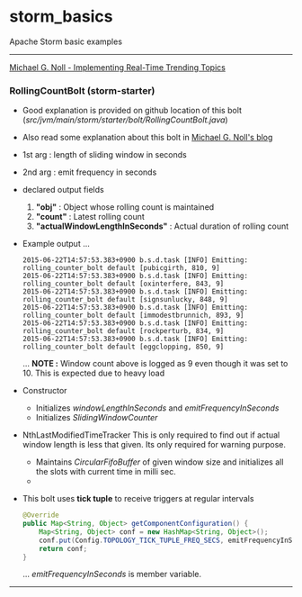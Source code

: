 # storm_basics
Apache Storm basic examples


---
[Michael G. Noll - Implementing Real-Time Trending Topics][1]


### RollingCountBolt (storm-starter)
* Good explanation is provided on github location of this bolt (_src/jvm/main/storm/starter/bolt/RollingCountBolt.java_)
* Also read some explanation about this bolt in [Michael G. Noll's blog][1]
* 1st arg : length of sliding window in seconds
* 2nd arg : emit frequency in seconds
* declared output fields
  1. __"obj"__ : Object whose rolling count is maintained
  1. __"count"__ : Latest rolling count
  1. __"actualWindowLengthInSeconds"__ : Actual duration of rolling count
* Example output ...


   ```
   2015-06-22T14:57:53.383+0900 b.s.d.task [INFO] Emitting: rolling_counter_bolt default [pubicgirth, 810, 9]
   2015-06-22T14:57:53.383+0900 b.s.d.task [INFO] Emitting: rolling_counter_bolt default [oxinterfere, 843, 9]
   2015-06-22T14:57:53.383+0900 b.s.d.task [INFO] Emitting: rolling_counter_bolt default [signsunlucky, 848, 9]
   2015-06-22T14:57:53.383+0900 b.s.d.task [INFO] Emitting: rolling_counter_bolt default [immodestbrunnich, 893, 9]
   2015-06-22T14:57:53.383+0900 b.s.d.task [INFO] Emitting: rolling_counter_bolt default [rockperturb, 834, 9]
   2015-06-22T14:57:53.383+0900 b.s.d.task [INFO] Emitting: rolling_counter_bolt default [eggclopping, 850, 9]
   ```
  ...
  __NOTE :__ Window count above is logged as 9 even though it was set to 10. This is expected due to heavy load
* Constructor
  * Initializes _windowLengthInSeconds_ and _emitFrequencyInSeconds_
  * Initializes _SlidingWindowCounter_
* NthLastModifiedTimeTracker
  This is only required to find out if actual window length is less that given.
  Its only required for warning purpose.
  * Maintains _CircularFifoBuffer_ of given window size and initializes all the slots with current time in milli sec.
  * 

* This bolt uses __tick tuple__ to receive triggers at regular intervals
  ```java
  @Override
  public Map<String, Object> getComponentConfiguration() {
      Map<String, Object> conf = new HashMap<String, Object>();
      conf.put(Config.TOPOLOGY_TICK_TUPLE_FREQ_SECS, emitFrequencyInSeconds);
      return conf;
  }
  ```
  ...
  _emitFrequencyInSeconds_ is member variable.

---



[1]: http://www.michael-noll.com/blog/2013/01/18/implementing-real-time-trending-topics-in-storm/
